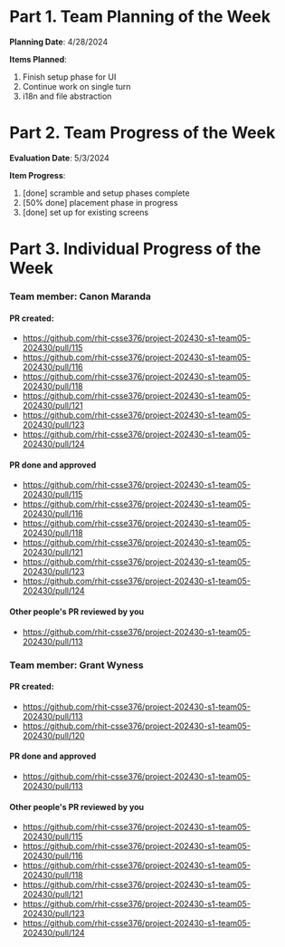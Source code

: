 # Part 1. Team Planning of the Week
**Planning Date**: 4/28/2024

**Items Planned**:
1. Finish setup phase for UI
2. Continue work on single turn
3. i18n and file abstraction

# Part 2. Team Progress of the Week
**Evaluation Date**: 5/3/2024

**Item Progress**:
1. [done] scramble and setup phases complete
2. [50% done] placement phase in progress
3. [done] set up for existing screens

# Part 3. Individual Progress of the Week
### Team member: Canon Maranda
#### PR created:
- https://github.com/rhit-csse376/project-202430-s1-team05-202430/pull/115
- https://github.com/rhit-csse376/project-202430-s1-team05-202430/pull/116
- https://github.com/rhit-csse376/project-202430-s1-team05-202430/pull/118
- https://github.com/rhit-csse376/project-202430-s1-team05-202430/pull/121
- https://github.com/rhit-csse376/project-202430-s1-team05-202430/pull/123
- https://github.com/rhit-csse376/project-202430-s1-team05-202430/pull/124

#### PR done and approved
- https://github.com/rhit-csse376/project-202430-s1-team05-202430/pull/115
- https://github.com/rhit-csse376/project-202430-s1-team05-202430/pull/116
- https://github.com/rhit-csse376/project-202430-s1-team05-202430/pull/118
- https://github.com/rhit-csse376/project-202430-s1-team05-202430/pull/121
- https://github.com/rhit-csse376/project-202430-s1-team05-202430/pull/123
- https://github.com/rhit-csse376/project-202430-s1-team05-202430/pull/124

#### Other people's PR reviewed by you
- https://github.com/rhit-csse376/project-202430-s1-team05-202430/pull/113

### Team member: Grant Wyness
#### PR created:
- https://github.com/rhit-csse376/project-202430-s1-team05-202430/pull/113
- https://github.com/rhit-csse376/project-202430-s1-team05-202430/pull/120

#### PR done and approved
- https://github.com/rhit-csse376/project-202430-s1-team05-202430/pull/113

#### Other people's PR reviewed by you
- https://github.com/rhit-csse376/project-202430-s1-team05-202430/pull/115
- https://github.com/rhit-csse376/project-202430-s1-team05-202430/pull/116
- https://github.com/rhit-csse376/project-202430-s1-team05-202430/pull/118
- https://github.com/rhit-csse376/project-202430-s1-team05-202430/pull/121
- https://github.com/rhit-csse376/project-202430-s1-team05-202430/pull/123
- https://github.com/rhit-csse376/project-202430-s1-team05-202430/pull/124
